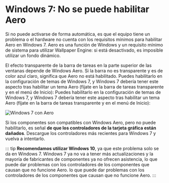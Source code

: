 # Windows 7: No se puede habilitar Aero

Si no puede activarse de forma automática, es que el equipo tiene un problema o el hardware no cuenta con los requisitos mínimos para habilitar Aero en Windows 7. Aero es una función de Windows y un requisito mínimo de sistema para utilizar Wallpaper Engine: si está desactivado, es imposible utilizar un fondo dinámico.

El efecto transparente de la barra de tareas en la parte superior de las ventanas depende de Windows Aero. Si la barra no es transparente y es de color azul claro, significa que Aero no está habilitado. Puedes habilitarlo en la configuración de temas de Windows 7, y Windows 7 debería tener este aspecto tras habilitar un tema Aero (fíjate en la barra de tareas transparente y en el menú de Inicio): Puedes habilitarlo en la configuración de temas de Windows 7, y Windows 7 debería tener este aspecto tras habilitar un tema Aero (fíjate en la barra de tareas transparente y en el menú de Inicio):

![Windows 7 con Aero](./w7.png)

Si los componentes son compatibles con Windows Aero, pero no puede habilitarlo, es señal **de que los controladores de la tarjeta gráfica están dañados**. Descargue los controladores más recientes para Windows 7 y vuelva a intentarlo.

::: tip **Recomendamos utilizar Windows 10**, ya que este problema solo se da en Windows 7. Windows 7 ya no va a tener más actualizaciones y la mayoría de fabricantes de componentes ya no ofrecen asistencia, lo que puede dar problemas con los controladores de los componentes que causan que no funcione Aero. lo que puede dar problemas con los controladores de los componentes que causan que no funcione Aero. :::
